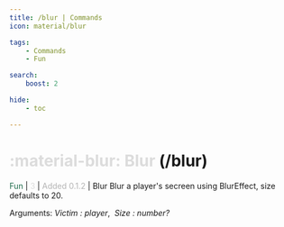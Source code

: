 ```yaml
---
title: /blur | Commands
icon: material/blur

tags:
    - Commands
    - Fun

search:
    boost: 2

hide:
    - toc

---
```

# <p style="color: rgb(220,220,220); display: inline;">:material-blur: Blur</p> (/blur)
<div style="display:inline;">
<p style="color: #216E4E; display: inline;">Fun</p> | <p style="color: rgb(220,220,220); display: inline;">3</p> | <p style="color: rgb(180,180,180); display: inline;"> Added 0.1.2</p> | Blur
</div>
Blur a player's secreen using BlurEffect, size defaults to 20.

Arguments: _Victim : player_,&nbsp;&nbsp;_Size : number?_

<!-- ## See Also -->
<!-- * [:material-airplane: /jupiter](/Commands/specifics/jupter/) -->
<!-- * [:material-airplane: /mars](/Commands/specifics/mars/) -->
